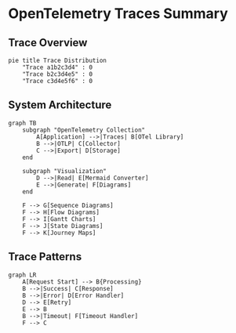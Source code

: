 # OpenTelemetry Traces Summary

## Trace Overview

```mermaid
pie title Trace Distribution
    "Trace a1b2c3d4" : 0
    "Trace b2c3d4e5" : 0
    "Trace c3d4e5f6" : 0
```

## System Architecture

```mermaid
graph TB
    subgraph "OpenTelemetry Collection"
        A[Application] -->|Traces| B[OTel Library]
        B -->|OTLP| C[Collector]
        C -->|Export| D[Storage]
    end
    
    subgraph "Visualization"
        D -->|Read| E[Mermaid Converter]
        E -->|Generate| F[Diagrams]
    end
    
    F --> G[Sequence Diagrams]
    F --> H[Flow Diagrams]
    F --> I[Gantt Charts]
    F --> J[State Diagrams]
    F --> K[Journey Maps]
```

## Trace Patterns

```mermaid
graph LR
    A[Request Start] --> B{Processing}
    B -->|Success| C[Response]
    B -->|Error| D[Error Handler]
    D --> E[Retry]
    E --> B
    B -->|Timeout| F[Timeout Handler]
    F --> C
```
